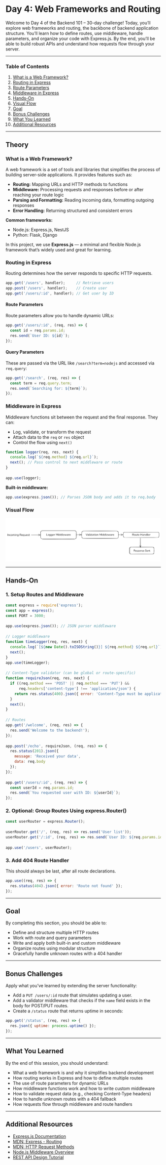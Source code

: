 
# Day 4: Web Frameworks and Routing

Welcome to Day 4 of the Backend 101 – 30-day challenge! Today, you’ll explore web frameworks and routing, the backbone of backend application structure. You’ll learn how to define routes, use middleware, handle parameters, and organize your code with Express.js. By the end, you’ll be able to build robust APIs and understand how requests flow through your server.

---

### Table of Contents
1. [What is a Web Framework?](#what-is-a-web-framework)
2. [Routing in Express](#routing-in-express)
3. [Route Parameters](#route-parameters)
4. [Middleware in Express](#middleware-in-express)
5. [Hands-On](#hands-on)
6. [Visual Flow](#visual-flow)
7. [Goal](#goal)
8. [Bonus Challenges](#bonus-challenges)
9. [What You Learned](#what-you-learned)
10. [Additional Resources](#additional-resources)

---

## Theory

### What is a Web Framework?
A web framework is a set of tools and libraries that simplifies the process of building server-side applications. It provides features such as:

- **Routing:** Mapping URLs and HTTP methods to functions
- **Middleware:** Processing requests and responses before or after reaching your route logic
- **Parsing and Formatting:** Reading incoming data, formatting outgoing responses
- **Error Handling:** Returning structured and consistent errors

**Common frameworks:**
- Node.js: Express.js, NestJS
- Python: Flask, Django

In this project, we use **Express.js** — a minimal and flexible Node.js framework that’s widely used and great for learning.

### Routing in Express
Routing determines how the server responds to specific HTTP requests.

```js
app.get('/users', handler);     // Retrieve users
app.post('/users', handler);    // Create user
app.get('/users/:id', handler); // Get user by ID
```

#### Route Parameters
Route parameters allow you to handle dynamic URLs:

```js
app.get('/users/:id', (req, res) => {
  const id = req.params.id;
  res.send(`User ID: ${id}`);
});
```

#### Query Parameters
These are passed via the URL like `/search?term=nodejs` and accessed via `req.query`:

```js
app.get('/search', (req, res) => {
  const term = req.query.term;
  res.send(`Searching for: ${term}`);
});
```

### Middleware in Express
Middleware functions sit between the request and the final response. They can:

- Log, validate, or transform the request
- Attach data to the `req` or `res` object
- Control the flow using `next()`

```js
function logger(req, res, next) {
  console.log(`${req.method} ${req.url}`);
  next(); // Pass control to next middleware or route
}

app.use(logger);
```

**Built-in middleware:**

```js
app.use(express.json()); // Parses JSON body and adds it to req.body
```

### Visual Flow
![Visual Flow](./assets/visual-flow.png)

---

## Hands-On

### 1. Setup Routes and Middleware
```js
const express = require('express');
const app = express();
const PORT = 3000;

app.use(express.json()); // JSON parser middleware

// Logger middleware
function timeLogger(req, res, next) {
  console.log(`[${new Date().toISOString()}] ${req.method} ${req.url}`);
  next();
}
app.use(timeLogger);

// Content-Type validator (can be global or route-specific)
function requireJson(req, res, next) {
  if ((req.method === 'POST' || req.method === 'PUT') &&
      req.headers['content-type'] !== 'application/json') {
    return res.status(400).json({ error: 'Content-Type must be application/json' });
  }
  next();
}

// Routes
app.get('/welcome', (req, res) => {
  res.send('Welcome to the backend!');
});

app.post('/echo', requireJson, (req, res) => {
  res.status(201).json({
    message: 'Received your data',
    data: req.body
  });
});

app.get('/users/:id', (req, res) => {
  const userId = req.params.id;
  res.send(`You requested user with ID: ${userId}`);
});
```

### 2. Optional: Group Routes Using express.Router()
```js
const userRouter = express.Router();

userRouter.get('/', (req, res) => res.send('User list'));
userRouter.get('/:id', (req, res) => res.send(`User ID: ${req.params.id}`));

app.use('/users', userRouter);
```

### 3. Add 404 Route Handler
This should always be last, after all route declarations.

```js
app.use((req, res) => {
  res.status(404).json({ error: 'Route not found' });
});
```

---

## Goal
By completing this section, you should be able to:

- Define and structure multiple HTTP routes
- Work with route and query parameters
- Write and apply both built-in and custom middleware
- Organize routes using modular structure
- Gracefully handle unknown routes with a 404 handler

---


## Bonus Challenges
Apply what you’ve learned by extending the server functionality:

- Add a `PUT /users/:id` route that simulates updating a user.
- Add a validator middleware that checks if the `name` field exists in the body for POST/PUT routes.
- Create a `/status` route that returns uptime in seconds:

```js
app.get('/status', (req, res) => {
  res.json({ uptime: process.uptime() });
});
```

---

## What You Learned

By the end of this session, you should understand:

- What a web framework is and why it simplifies backend development
- How routing works in Express and how to define multiple routes
- The use of route parameters for dynamic URLs
- How middleware functions work and how to write custom middleware
- How to validate request data (e.g., checking Content-Type headers)
- How to handle unknown routes with a 404 fallback
- How requests flow through middleware and route handlers

---

## Additional Resources

- [Express.js Documentation](https://expressjs.com/)
- [MDN: Express - Routing](https://developer.mozilla.org/en-US/docs/Learn/Server-side/Express_Nodejs/routes)
- [MDN: HTTP Request Methods](https://developer.mozilla.org/en-US/docs/Web/HTTP/Methods)
- [Node.js Middleware Overview](https://expressjs.com/en/guide/using-middleware.html)
- [REST API Design Tutorial](https://restfulapi.net/)